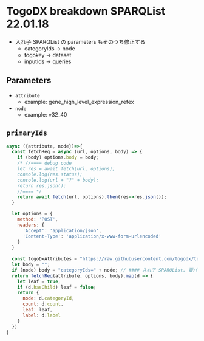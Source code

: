 # TogoDX breakdown SPARQList 22.01.18

- 入れ子 SPARQList の parameters もそのうち修正する
  - categoryIds -> node
  - togokey -> dataset
  - inputIds -> queries
 
## Parameters

* `attribute`
  * example: gene_high_level_expression_refex
* `node`
  * example: v32_40

## `primaryIds`
```javascript
async ({attribute, node})=>{
  const fetchReq = async (url, options, body) => {
    if (body) options.body = body;
    /* //==== debug code
    let res = await fetch(url, options);
    console.log(res.status);
    console.log(url + "?" + body);
    return res.json();
    //==== */
    return await fetch(url, options).then(res=>res.json());
  }

  let options = {
    method: 'POST',
    headers: {
      'Accept': 'application/json',
      'Content-Type': 'application/x-www-form-urlencoded'
    }
  }
  
  const togoDxAttributes = "https://raw.githubusercontent.com/togodx/togodx-config-human/develop/config/attributes.json";
  let body = "";
  if (node) body = "categoryIds=" + node; // #### 入れ子 SPARQList. 要パラメータ名の整理
  return fetchReq(attribute, options, body).map(d => {
    let leaf = true;
    if (d.hasChild) leaf = false;
    return {
      node: d.categoryId,
      count: d.count,
      leaf: leaf,
      label: d.label
    }
  })                                            
}
```